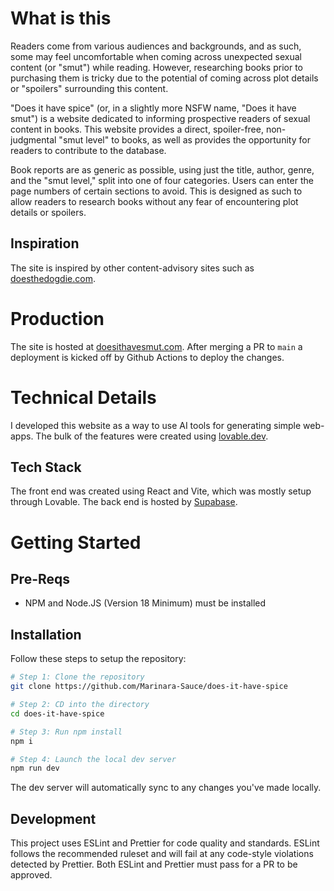 # What is this
Readers come from various audiences and backgrounds, and as such, some may feel uncomfortable when coming across unexpected sexual content (or "smut") while reading. However, researching books prior to purchasing them is tricky due to the potential of coming across plot details or "spoilers" surrounding this content.

"Does it have spice" (or, in a slightly more NSFW name, "Does it have smut") is a website dedicated to informing prospective readers of sexual content in books. This website provides a direct, spoiler-free, non-judgmental "smut level" to books, as well as provides the opportunity for readers to contribute to the database.

Book reports are as generic as possible, using just the title, author, genre, and the "smut level," split into one of four categories. Users can enter the page numbers of certain sections to avoid. This is designed as such to allow readers to research books without any fear of encountering plot details or spoilers.

## Inspiration
The site is inspired by other content-advisory sites such as [doesthedogdie.com](https://www.doesthedogdie.com/).

# Production
The site is hosted at [doesithavesmut.com](https://doesithavesmut.com). After merging a PR to `main` a deployment is kicked off by Github Actions to deploy the changes.

# Technical Details
I developed this website as a way to use AI tools for generating simple web-apps. The bulk of the features were created using [lovable.dev](https://lovable.dev).

## Tech Stack
The front end was created using React and Vite, which was mostly setup through Lovable. The back end is hosted by [Supabase](https://supabase.com).

# Getting Started
## Pre-Reqs

 - NPM and Node.JS (Version 18 Minimum) must be installed

## Installation

Follow these steps to setup the repository:
```sh
# Step 1: Clone the repository
git clone https://github.com/Marinara-Sauce/does-it-have-spice

# Step 2: CD into the directory
cd does-it-have-spice

# Step 3: Run npm install
npm i

# Step 4: Launch the local dev server
npm run dev
```
The dev server will automatically sync to any changes you've made locally.

## Development
This project uses ESLint and Prettier for code quality and standards. ESLint follows the recommended ruleset and will fail at any code-style violations detected by Prettier. Both ESLint and Prettier must pass for a PR to be approved.